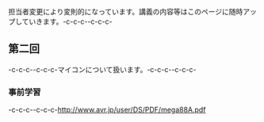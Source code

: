 担当者変更により変則的になっています。講義の内容等はこのページに随時アップしていきます。-c-c-c--c-c-c-<h2>第二回</h2>-c-c-c--c-c-c-マイコンについて扱います。-c-c-c--c-c-c-<h3>事前学習</h3>-c-c-c--c-c-c-<a href="http://www.avr.jp/user/DS/PDF/mega88A.pdf" target="_blank">http://www.avr.jp/user/DS/PDF/mega88A.pdf</a>
